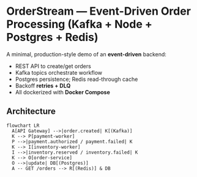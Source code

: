 # OrderStream — Event-Driven Order Processing (Kafka + Node + Postgres + Redis)

A minimal, production-style demo of an **event-driven** backend:
- REST API to create/get orders
- Kafka topics orchestrate workflow
- Postgres persistence; Redis read-through cache
- Backoff **retries + DLQ**
- All dockerized with **Docker Compose**

## Architecture
```mermaid
flowchart LR
  A[API Gateway] -->|order.created| K[(Kafka)]
  K --> P[payment-worker]
  P -->|payment.authorized / payment.failed| K
  K --> I[inventory-worker]
  I -->|inventory.reserved / inventory.failed| K
  K --> O[order-service]
  O -->|update| DB[(Postgres)]
  A -- GET /orders --> R[(Redis)] & DB
